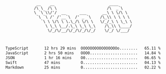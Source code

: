 <div align="center">
<pre><code>
 __    __                        ____      
/\ \  /\ \                      /\  _`\    
\ `\`\\/'/  __      ___       __\ \ \/\ \  
 `\ `\ /' /'__`\  /' _ `\    /\_\\ \ \ \ \ 
   `\ \ \/\ \ \.\_/\ \/\ \   \/_/_\ \ \_\ \
     \ \_\ \__/.\_\ \_\ \_\    /\_\\ \____/
      \/_/\/__/\/_/\/_/\/_/    \/_/ \/___/ 
                                           

</code></pre>

<!--START_SECTION:waka-->

```txt
TypeScript       12 hrs 29 mins  OOOOOOOOOOOOOOOOo........   65.11 %
JavaScript       2 hrs 50 mins   OOO0.....................   14.84 %
JSON             1 hr 16 mins    O0.......................   06.65 %
Swift            47 mins         O........................   04.13 %
Markdown         25 mins         0........................   02.22 %
```

<!--END_SECTION:waka-->

